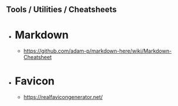## Tools / Utilities / Cheatsheets

* # Markdown
  * https://github.com/adam-p/markdown-here/wiki/Markdown-Cheatsheet
* # Favicon
  * https://realfavicongenerator.net/
